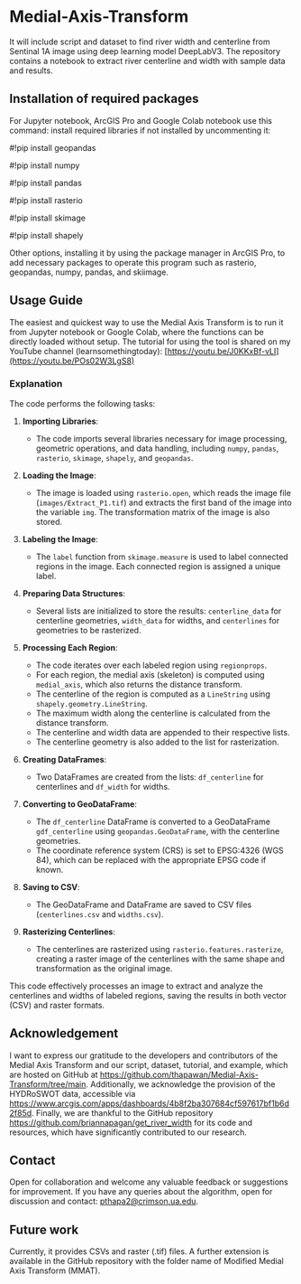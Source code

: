 # Medial-Axis-Transform

It will include script and dataset to find river width and centerline from Sentinal 1A image using deep learning model DeepLabV3.
The repository contains a notebook to extract river centerline and width with sample data and results.

## Installation of required packages
For Jupyter notebook, ArcGIS Pro and Google Colab notebook use this command: install required libraries if not installed by uncommenting it:

#!pip install geopandas

#!pip install numpy

#!pip install pandas

#!pip install rasterio

#!pip install skimage

#!pip install shapely

Other options, installing it by using the package manager in ArcGIS Pro, to add necessary packages to operate this program such as rasterio, geopandas, numpy, pandas, and skiimage.

## Usage Guide
The easiest and quickest way to use the Medial Axis Transform is to run it from Jupyter notebook or Google Colab, where the functions can be directly loaded without setup. The tutorial for using the tool is shared on my YouTube channel (learnsomethingtoday): [https://youtu.be/J0KKxBf-vLI](https://youtu.be/POs02W3LgS8)

### Explanation
The code performs the following tasks:

1. **Importing Libraries**:
   - The code imports several libraries necessary for image processing, geometric operations, and data handling, including `numpy`, `pandas`, `rasterio`, `skimage`, `shapely`, and `geopandas`.

2. **Loading the Image**:
   - The image is loaded using `rasterio.open`, which reads the image file (`images/Extract_P1.tif`) and extracts the first band of the image into the variable `img`. The transformation matrix of the image is also stored.

3. **Labeling the Image**:
   - The `label` function from `skimage.measure` is used to label connected regions in the image. Each connected region is assigned a unique label.

4. **Preparing Data Structures**:
   - Several lists are initialized to store the results: `centerline_data` for centerline geometries, `width_data` for widths, and `centerlines` for geometries to be rasterized.

5. **Processing Each Region**:
   - The code iterates over each labeled region using `regionprops`.
   - For each region, the medial axis (skeleton) is computed using `medial_axis`, which also returns the distance transform.
   - The centerline of the region is computed as a `LineString` using `shapely.geometry.LineString`.
   - The maximum width along the centerline is calculated from the distance transform.
   - The centerline and width data are appended to their respective lists.
   - The centerline geometry is also added to the list for rasterization.

6. **Creating DataFrames**:
   - Two DataFrames are created from the lists: `df_centerline` for centerlines and `df_width` for widths.

7. **Converting to GeoDataFrame**:
   - The `df_centerline` DataFrame is converted to a GeoDataFrame `gdf_centerline` using `geopandas.GeoDataFrame`, with the centerline geometries.
   - The coordinate reference system (CRS) is set to EPSG:4326 (WGS 84), which can be replaced with the appropriate EPSG code if known.

8. **Saving to CSV**:
   - The GeoDataFrame and DataFrame are saved to CSV files (`centerlines.csv` and `widths.csv`).

9. **Rasterizing Centerlines**:
   - The centerlines are rasterized using `rasterio.features.rasterize`, creating a raster image of the centerlines with the same shape and transformation as the original image.

This code effectively processes an image to extract and analyze the centerlines and widths of labeled regions, saving the results in both vector (CSV) and raster formats. 

## Acknowledgement
I want to express our gratitude to the developers and contributors of the Medial Axis Transform and our script, dataset, tutorial, and example, which are hosted on GitHub at https://github.com/thapawan/Medial-Axis-Transform/tree/main. Additionally, we acknowledge the provision of the HYDRoSWOT data, accessible via https://www.arcgis.com/apps/dashboards/4b8f2ba307684cf597617bf1b6d2f85d. Finally, we are thankful to the GitHub repository https://github.com/briannapagan/get_river_width for its code and resources, which have significantly contributed to our research.

## Contact
Open for collaboration and welcome any valuable feedback or suggestions for improvement. If you have any queries about the algorithm, open for discussion and contact:
pthapa2@crimson.ua.edu.

## Future work
Currently, it provides CSVs and raster (.tif) files. A further extension is available in the GitHub repository with the folder name of Modified Medial Axis Transform (MMAT).
